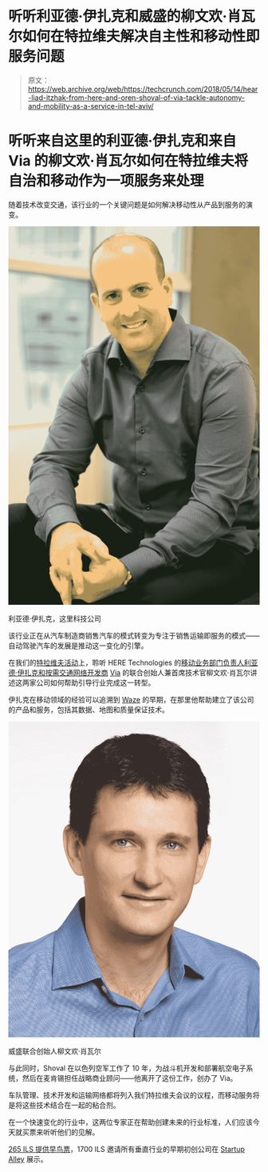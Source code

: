 # 听听利亚德·伊扎克和威盛的柳文欢·肖瓦尔如何在特拉维夫解决自主性和移动性即服务问题

> 原文：<https://web.archive.org/web/https://techcrunch.com/2018/05/14/hear-liad-itzhak-from-here-and-oren-shoval-of-via-tackle-autonomy-and-mobility-as-a-service-in-tel-aviv/>

# 听听来自这里的利亚德·伊扎克和来自 Via 的柳文欢·肖瓦尔如何在特拉维夫将自治和移动作为一项服务来处理

随着技术改变交通，该行业的一个关键问题是如何解决移动性从产品到服务的演变。

![](img/e8c6f050c185ca68785197d5dec706fb.png)

利亚德·伊扎克，这里科技公司

该行业正在从汽车制造商销售汽车的模式转变为专注于销售运输即服务的模式——自动驾驶汽车的发展是推动这一变化的引擎。

在我们的[特拉维夫活动](https://web.archive.org/web/20221208141853/https://techcrunch.com/events/techcrunch-tel-aviv/?unii-trigger-open=SN5BPH&ref=agendapost)上，聆听 HERE Technologies 的[移动业务部门负责人利亚德·伊扎克和按需交通网络开发商](https://web.archive.org/web/20221208141853/https://www.here.com/en/products-services/here-mobility) [Via](https://web.archive.org/web/20221208141853/https://ridewithvia.com/) 的联合创始人兼首席技术官柳文欢·肖瓦尔讲述这两家公司如何帮助引导行业完成这一转型。

伊扎克在移动领域的经验可以追溯到 [Waze](https://web.archive.org/web/20221208141853/https://www.waze.com/) 的早期，在那里他帮助建立了该公司的产品和服务，包括其数据、地图和质量保证技术。

![](img/7f1bf1ffc96b5c9f0a293ec268623c23.png)

威盛联合创始人柳文欢·肖瓦尔

与此同时，Shoval 在以色列空军工作了 10 年，为战斗机开发和部署航空电子系统，然后在麦肯锡担任战略商业顾问——他离开了这份工作，创办了 Via。

车队管理、技术开发和运输网络都将列入我们特拉维夫会议的议程，而移动服务将是将这些技术结合在一起的粘合剂。

在一个快速变化的行业中，这两位专家正在帮助创建未来的行业标准，人们应该今天就买票来听听他们的见解。

[265 ILS 提供早鸟票](https://web.archive.org/web/20221208141853/https://techcrunch.com/events/techcrunch-tel-aviv/?unii-trigger-open=SN5BPH&ref=agendapost)，1700 ILS 邀请所有垂直行业的早期初创公司在 [Startup Alley](https://web.archive.org/web/20221208141853/https://techcrunch.com/events/techcrunch-tel-aviv/startup-alley/) 展示。
